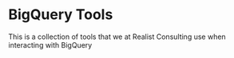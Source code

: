 # BigQuery Tools

This is a collection of tools that we at Realist Consulting use when interacting with BigQuery
